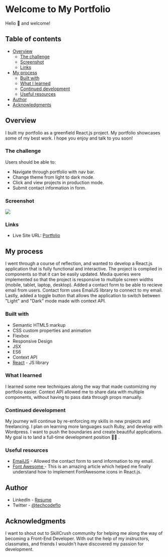# Welcome to My Portfolio

Hello 👋  and welcome!

## Table of contents

- [Overview](#overview)
  - [The challenge](#the-challenge)
  - [Screenshot](#screenshot)
  - [Links](#links)
- [My process](#my-process)
  - [Built with](#built-with)
  - [What I learned](#what-i-learned)
  - [Continued development](#continued-development)
  - [Useful resources](#useful-resources)
- [Author](#author)
- [Acknowledgments](#acknowledgments)


## Overview
I built my portfolio as a greenfield React.js project. My portfolio showcases some of my best work. I hope you enjoy and talk to you soon!

### The challenge

Users should be able to:

- Navigate through portfolio with nav bar.
- Change theme from light to dark mode.
- Click and view projects in production mode.
- Submit contact information in form.


### Screenshot

![](./screenshot.gif)

### Links

- Live Site URL: [Portfolio](https://flo1244.github.io/my-portfolio/)

## My process
I went through a course of reflection, and wanted to develop a React.js application that is fully functional and interactive. The project is complied in components so that it can be easily updated. Media queries were implemented so that the project is responsive to multiple screen widths (mobile, tablet, laptop, desktop). Added a contact form to be able to recieve email from users. Contact form uses EmailJS library to connect to my email. Lastly, added a toggle button that allows the application to switch between "Light" and "Dark" mode made with context API.

### Built with

- Semantic HTML5 markup
- CSS custom properties and animation
- Flexbox
- Responsive Design
- JSX
- ES6
- Context API
- [React](https://reactjs.org/) - JS library

### What I learned

I learned some new techniques along the way that made customizing my portfolio easier. Context API allowed me to share data with multiple components, without having to pass data through props manually.

### Continued development

My journey will continue by re-enforcing my skills in new projects and freelancing. I plan on learning more languages such Ruby, and develop with Wordpress. I want to push the boundaries and create beautiful applications. My goal is to land a full-time development position 👩‍💻 .

### Useful resources

- [EmailJS](https://www.emailjs.com/docs/examples/reactjs/) - Allowed the contact form to send information to my email.
- [Font Awesome ](https://fontawesome.com/v5.15/how-to-use/on-the-web/using-with/react) - This is an amazing article which helped me finally understand how to implement FontAwesome icons in React.js.

## Author

- LinkedIn - [Resume](https://www.linkedin.com/in/florence-hollowell-963a16115/)
- Twitter - [@techcodeflo](https://twitter.com/techcodeflo)


## Acknowledgments

I want to shout out to SkillCrush community for helping me along the way of becoming a Front-End Developer. With out the help of my instructors, classmates, and friends I wouldn't have discovered my passion for development. 


